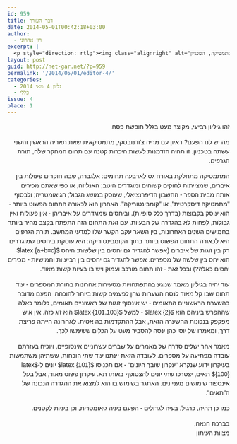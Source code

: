 ```yaml
---
id: 959
title: דבר העורך
date: 2014-05-01T00:42:18+03:00
author:
  - רון אהרוני
excerpt: |
  <p style="direction: rtl;"><img class="alignright" alt="רון אהרוני,הפקולטה למתמטיקה, הטכניון" src="http://net-gar.net/wp-content/uploads/2014/01/orech.jpg" width="81" height="81" />מה יש לנו הפעם? ראיון עם מריה צ'ודנובסקי, מאמר שנוגע בהתפתחויות מסעירות אחרונות בתורת המספרים, מאמר אשר ישלים סדרה של מאמרים על שברים עשרוניים אינסופיים וכן כרגיל חידות, להנאתכם.</p>
layout: post
guid: http://net-gar.net/?p=959
permalink: '/2014/05/01/editor-4/'
categories:
  - גליון 4 מאי 2014
  - כללי
issue: 4
place: 1
---
```

<p style="direction: rtl;">
  <span style="font-size: 14px; line-height: 1.5em; font-family: arial, helvetica, sans-serif;">זהו גיליון רביעי, מקוצר מעט בגלל חופשת פסח.<br /> </span>
</p>

<p style="direction: rtl;">
  <span style="font-size: 14px; line-height: 1.5em; font-family: arial, helvetica, sans-serif;">מה יש לנו הפעם? ראיון עם מריה צ'ודנובסקי, מתמטיקאית שאת תאריה הראשון והשני עשתה בטכניון. זו תהיה הזדמנות לעשות היכרות קטנה עם תחום המחקר שלה, תורת הגרפים. </span>
</p>

<p style="direction: rtl;">
  <span style="font-size: 14px; line-height: 1.5em; font-family: arial, helvetica, sans-serif;">המתמטיקה מתחלקת באורח גס לארבעה תחומים: אלגברה, שבה חוקרים פעולות בין איברים, שמצייתות לחוקים קשוחים ומוגדרים היטב; האנליזה, או כפי שאתם מכירים אותה מבית הספר - החשבון הדיפרנציאלי, שעוסק במושג הגבול; הגיאומטריה; ולבסוף "מתמטיקה דיסקרטית", או "קומבינטוריקה". האחרון הוא לכאורה התחום הפשוט ביותר - הוא עוסק בקבוצות (בדרך כלל סופיות), וביחסים שמוגדרים על איבריהן - אין פעולות ואין גבולות, לפחות לא בהגדרה של הבעיות. עם זאת התחום הזה התפתח בקצב מהיר ביותר בחמישים השנים האחרונות, בין השאר עקב הקשר שלו למדעי המחשב. תורת הגרפים היא לכאורה התחום הפשוט ביותר בתוך הקומבינטוריקה: היא עוסקת ביחסים שמוגדרים רק בין זוגות של איברים (אפשר להגדיר גם יחסים בין שלשות: היחס $latex {a+b=c}$ הוא יחס בין שלשה של מספרים. אפשר להגדיר גם יחסים בין רביעיות וחמישיות - מכירים יחסים כאלה?) ובכל זאת - זהו תחום מורכב ועמוק ויש בו בעיות קשות מאוד. </span>
</p>

<p style="direction: rtl;">
  <span style="font-size: 14px; line-height: 1.5em; font-family: arial, helvetica, sans-serif;">עוד יהיה בגיליון מאמר שנוגע בהתפתחויות מסעירות אחרונות בתורת המספרים - עוד תחום שבו קל מאוד לנסח השערות שהן לפעמים קשות ביותר להוכחה. הפעם מדובר בהשערת הראשוניים התאומים - יש אינסוף זוגות של ראשוניים תאומים, כלומר כאלה שההפרש ביניהם הוא $latex {2}$ - למשל $latex {101,103}$ הוא זוג כזה. אין איש מפקפק בנכונות ההשערה הזאת, אבל ההתקדמות בה אטית. לאחרונה הייתה פריצת דרך, ומאמרו של יוסי כהן ינסה להסביר מעט על הכלים ששימשו לכך. </span>
</p>

<p style="direction: rtl;">
  <span style="font-size: 14px; line-height: 1.5em; font-family: arial, helvetica, sans-serif;">מאמר אחר ישלים סדרה של מאמרים על שברים עשרוניים אינסופיים, ויוכיח בעזרתם עובדה מפתיעה על מספרים. לעובדה הזאת יינתנו עוד שתי הוכחות, ששתיהן משתמשות בעיקרון ידוע שנקרא "עקרון שובך היונים" - אם תכניסו $latex {101}$ יונים ל-$latex {100}$ תאים, יצטרכו שתי יונים להצטופף באותו תא. עיקרון פשוט מאוד, אבל בעל אינספור שימושים מעניינים. האתגר בשימוש בו הוא למצוא את ההגדרה הנכונה של ה"תאים". </span>
</p>

<p style="direction: rtl;">
  <span style="font-size: 14px; line-height: 1.5em; font-family: arial, helvetica, sans-serif;">כמו כן תהיה, כרגיל, בעיה לגדולים - הפעם בעיה גיאומטרית, וכן בעיות לקטנים. </span>
</p>

<p style="direction: rtl;">
  <span style="font-family: arial, helvetica, sans-serif;"><span style="font-size: 14px; line-height: 1.5em;">בברכת הנאה,<br /> </span><span style="font-size: 14px; line-height: 1.5em;">מצוות העיתון</span></span>
</p>